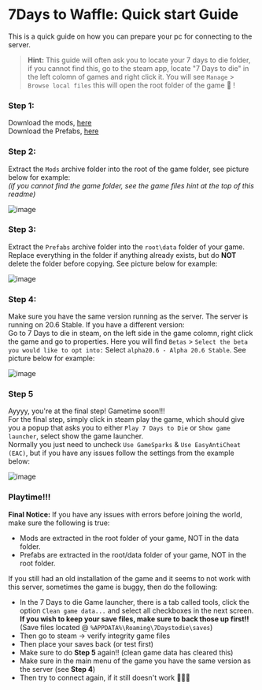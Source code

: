 # 7Days to Waffle: Quick start Guide

This is a quick guide on how you can prepare your pc for connecting to the server.

> **Hint:** This guide will often ask you to locate your 7 days to die folder, if you cannot find this, go to the steam app, locate "7 Days to die" in the left colomn of games and right click it. You will see `Manage` > `Browse local files` this will open the root folder of the game 🦄 !

### Step 1:
Download the mods, [here](https://drive.google.com/file/d/1d5tL6V895bEqeKyI-oYdJbybblvdDObB/view?usp=share_link) <br/>
Download the Prefabs, [here](https://drive.google.com/file/d/1SdStOjNf1wbrtmmBKAWgfpsCBc7Z7gDn/view?usp=share_link)

### Step 2:
Extract the `Mods` archive folder into the root of the game folder, see picture below for example: <br/>*(if you cannot find the game folder, see the game files hint at the top of this readme)*

![image](https://user-images.githubusercontent.com/9550947/203141546-192ad34f-3073-43ec-84eb-63a5b93b0fdc.png)


### Step 3: 
Extract the `Prefabs` archive folder into the `root\data` folder of your game. Replace everything in the folder if anything already exists, but do **NOT** delete the folder before copying. See picture below for example:

![image](https://user-images.githubusercontent.com/9550947/203143172-6f1875e5-ebc5-4637-ad3a-8a82d77408bb.png)


### Step 4:
Make sure you have the same version running as the server. The server is running on 20.6 Stable. If you have a different version:
<br/>
Go to 7 Days to die in steam, on the left side in the game colomn, right click the game and go to properties. Here you will find `Betas` > `Select the beta you would like to opt into:` Select `alpha20.6 - Alpha 20.6 Stable`. See picture below for example:

![image](https://user-images.githubusercontent.com/9550947/203143656-cfa6a71e-6947-401c-8d2a-6370b0bade49.png)

### Step 5
Ayyyy, you're at the final step! Gametime soon!!! <br/>
For the final step, simply click in steam play the game, which should give you a popup that asks you to either `Play 7 Days to Die` or `Show game launcher`, select show the game launcher.<br/>
Normally you just need to uncheck `Use GameSparks` & `Use EasyAntiCheat (EAC)`, but if you have any issues follow the settings from the example below:

![image](https://user-images.githubusercontent.com/9550947/203144089-cc6a9519-7d79-4b8e-9d41-a84a4e813f01.png)


### Playtime!!!
**Final Notice:** If you have any issues with errors before joining the world, make sure the following is true:
- Mods are extracted in the root folder of your game, NOT in the data folder.
- Prefabs are extracted in the root/data folder of your game, NOT in the root folder.

If you still had an old installation of the game and it seems to not work with this server, sometimes the game is buggy, then do the following:

- In the 7 Days to die Game launcher, there is a tab called tools, click the option `Clean game data...` and select all checkboxes in the next screen. <br/> **If you wish to keep your save files, make sure to back those up first!!** (Save files located @ `%APPDATA%\Roaming\7Daystodie\saves`)
- Then go to steam -> verify integrity game files
- Then place your saves back (or test first)
- Make sure to do **Step 5** again!! (clean game data has cleared this)
- Make sure in the main menu of the game you have the same version as the server (see **Step 4**)
- Then try to connect again, if it still doesn't work 🤷‍♂️😅

